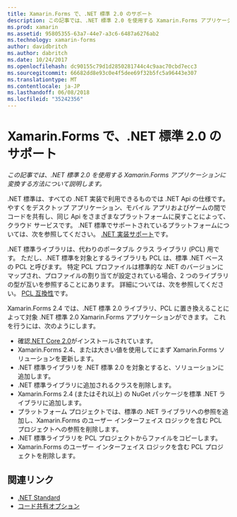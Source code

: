 ```yaml
---
title: Xamarin.Forms で、.NET 標準 2.0 のサポート
description: この記事では、.NET 標準 2.0 を使用する Xamarin.Forms アプリケーションに変換する方法について説明します。 .NET 標準は、すべての .NET 実装で利用できるものでは .NET Api の仕様です。
ms.prod: xamarin
ms.assetid: 95805355-63a7-44e7-a3c6-6487a6276ab2
ms.technology: xamarin-forms
author: davidbritch
ms.author: dabritch
ms.date: 10/24/2017
ms.openlocfilehash: dc90155c79d1d2850281744c4c9aac70cbd7ecc3
ms.sourcegitcommit: 66682dd8e93c0e4f5dee69f32b5fc5a96443e307
ms.translationtype: MT
ms.contentlocale: ja-JP
ms.lasthandoff: 06/08/2018
ms.locfileid: "35242356"
---
```

# <a name="net-standard-20-support-in-xamarinforms"></a>Xamarin.Forms で、.NET 標準 2.0 のサポート

_この記事では、.NET 標準 2.0 を使用する Xamarin.Forms アプリケーションに変換する方法について説明します。_

.NET 標準は、すべての .NET 実装で利用できるものでは .NET Api の仕様です。 やすくをデスクトップ アプリケーション、モバイル アプリおよびゲームの間でコードを共有し、同じ Api をさまざまなプラットフォームに戻すことによって、クラウド サービスです。 .NET 標準でサポートされているプラットフォームについては、次を参照してください。 [.NET 実装サポート](/dotnet/standard/net-standard#net-implementation-support/)です。

.NET 標準ライブラリは、代わりのポータブル クラス ライブラリ (PCL) 用です。 ただし、.NET 標準を対象とするライブラリも PCL は、標準 .NET ベースの PCL と呼びます。 特定 PCL プロファイルは標準的な .NET のバージョンにマップされ、プロファイルの割り当てが設定されている場合、2 つのライブラリの型が互いを参照することにあります。 詳細については、次を参照してください。 [PCL 互換性](/dotnet/standard/net-standard#pcl-compatibility)です。

Xamarin.Forms 2.4 では、.NET 標準 2.0 ライブラリ、PCL に置き換えることによって対象 .NET 標準 2.0 Xamarin.Forms アプリケーションができます。 これを行うには、次のようにします。

- 確認[.NET Core 2.0](https://www.microsoft.com/net/download/core)がインストールされています。
- Xamarin.Forms 2.4、または大きい値を使用してにまず Xamarin.Forms ソリューションを更新します。
- .NET 標準ライブラリを .NET 標準 2.0 を対象とすると、ソリューションに追加します。
- .NET 標準ライブラリに追加されるクラスを削除します。
- Xamarin.Forms 2.4 (またはそれ以上) の NuGet パッケージを標準 .NET ライブラリに追加します。
- プラットフォーム プロジェクトでは、標準の .NET ライブラリへの参照を追加し、Xamarin.Forms のユーザー インターフェイス ロジックを含む PCL プロジェクトへの参照を削除します。
- .NET 標準ライブラリを PCL プロジェクトからファイルをコピーします。
- Xamarin.Forms のユーザー インターフェイス ロジックを含む PCL プロジェクトを削除します。


## <a name="related-links"></a>関連リンク

- [.NET Standard](~/cross-platform/app-fundamentals/net-standard.md)
- [コード共有オプション](~/cross-platform/app-fundamentals/code-sharing.md)
